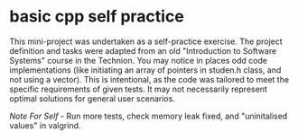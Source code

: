 # basic cpp self practice
This mini-project was undertaken as a self-practice exercise.
The project definition and tasks were adapted from an old "Introduction to Software Systems" course in the Technion.
You may notice in places odd code implementations (like initiating an array of pointers in studen.h class, and not using a vector).
This is intentional, as the code was tailored to meet the specific requirements of given tests. It may not necessarily represent optimal solutions for general user scenarios.


*Note For Self* - Run more tests, check memory leak fixed, and "uninitalised values" in valgrind.

